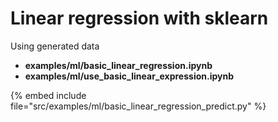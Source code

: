 # Linear regression with sklearn

Using generated data

* **examples/ml/basic_linear_regression.ipynb**
* **examples/ml/use_basic_linear_expression.ipynb**

{% embed include file="src/examples/ml/basic_linear_regression_predict.py" %}


